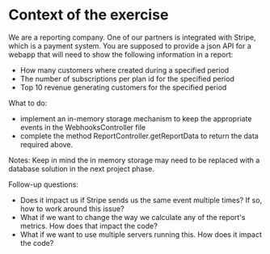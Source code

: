 # Context of the exercise

We are a reporting company. One of our partners is integrated with Stripe, which is a payment system. 
You are supposed to provide a json API for a webapp that will need to show the following information in a report:

- How many customers where created during a specified period
- The number of subscriptions per plan id for the specified period
- Top 10 revenue generating customers for the specified period

What to do:

- implement an in-memory storage mechanism to keep the appropriate events in the WebhooksController file
- complete the method ReportController.getReportData to return the data required above. 

Notes: Keep in mind the in memory storage may need to be replaced with a database solution in the next project phase.      

Follow-up questions:

- Does it impact us if Stripe sends us the same event multiple times? If so, how to work around this issue?
- What if we want to change the way we calculate any of the report's metrics. How does that impact the code?
- What if we want to use multiple servers running this. How does it impact the code?